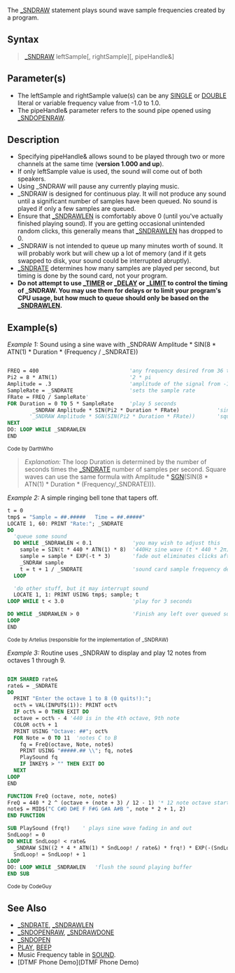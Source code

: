 The [_SNDRAW](_SNDRAW) statement plays sound wave sample frequencies created by a program. 


## Syntax

>  [_SNDRAW](_SNDRAW) leftSample[, rightSample][, pipeHandle&]


## Parameter(s)

* The leftSample and rightSample value(s) can be any [SINGLE](SINGLE) or [DOUBLE](DOUBLE) literal or variable frequency value from -1.0 to 1.0.
* The pipeHandle& parameter refers to the sound pipe opened using [_SNDOPENRAW](_SNDOPENRAW). 


## Description

* Specifying pipeHandle& allows sound to be played through two or more channels at the same time (**version 1.000 and up**).
* If only leftSample value is used, the sound will come out of both speakers.
* Using _SNDRAW will pause any currently playing music.
* _SNDRAW is designed for continuous play. It will not produce any sound until a significant number of samples have been queued. No sound is played if only a few samples are queued.
* Ensure that [_SNDRAWLEN](_SNDRAWLEN) is comfortably above 0 (until you've actually finished playing sound). If you are getting occasional unintended random clicks, this generally means that [_SNDRAWLEN](_SNDRAWLEN) has dropped to 0.
* _SNDRAW is not intended to queue up many minutes worth of sound. It will probably work but will chew up a lot of memory (and if it gets swapped to disk, your sound could be interrupted abruptly).
* [_SNDRATE](_SNDRATE) determines how many samples are played per second, but timing is done by the sound card, not your program. 
* **Do not attempt to use [_TIMER](_TIMER) or [_DELAY](_DELAY) or [_LIMIT](_LIMIT) to control the timing of _SNDRAW. You may use them for delays or to limit your program's CPU usage, but how much to queue should only be based on the [_SNDRAWLEN](_SNDRAWLEN).**


## Example(s)

*Example 1:* Sound using a sine wave with _SNDRAW Amplitude * SIN(8 * ATN(1) * Duration * (Frequency / _SNDRATE))

```vb

FREQ = 400                             'any frequency desired from 36 to 10,000
Pi2 = 8 * ATN(1)                       '2 * pi 
Amplitude = .3                         'amplitude of the signal from -1.0 to 1.0
SampleRate = _SNDRATE                  'sets the sample rate
FRate = FREQ / SampleRate'
FOR Duration = 0 TO 5 * SampleRate     'play 5 seconds
        _SNDRAW Amplitude * SIN(Pi2 * Duration * FRate)            'sine wave
       '_SNDRAW Amplitude * SGN(SIN(Pi2 * Duration * FRate))       'square wave
NEXT
DO: LOOP WHILE _SNDRAWLEN
END 

```
<sub>Code by DarthWho</sub>
> *Explanation:* The loop Duration is determined by the number of seconds times the [_SNDRATE](_SNDRATE) number of samples per second. Square waves can use the same formula with Amplitude * [SGN](SGN)(SIN(8 * ATN(1) * Duration * (Frequency/_SNDRATE))).


*Example 2:* A simple ringing bell tone that tapers off.

```vb
t = 0
tmp$ = "Sample = ##.#####   Time = ##.#####"
LOCATE 1, 60: PRINT "Rate:"; _SNDRATE
DO
  'queue some sound
  DO WHILE _SNDRAWLEN < 0.1             'you may wish to adjust this    
    sample = SIN(t * 440 * ATN(1) * 8)  '440Hz sine wave (t * 440 * 2π)   
    sample = sample * EXP(-t * 3)       'fade out eliminates clicks after sound
    _SNDRAW sample
    t = t + 1 / _SNDRATE                'sound card sample frequency determines time
  LOOP

  'do other stuff, but it may interrupt sound
  LOCATE 1, 1: PRINT USING tmp$; sample; t
LOOP WHILE t < 3.0                      'play for 3 seconds

DO WHILE _SNDRAWLEN > 0                 'Finish any left over queued sound!
LOOP
END 

```
<sub>Code by Artelius (responsible for the implementation of _SNDRAW)</sub>


*Example 3:* Routine uses _SNDRAW to display and play 12 notes from octaves 1 through 9.

```vb

DIM SHARED rate&
rate& = _SNDRATE
DO
  PRINT "Enter the octave 1 to 8 (0 quits!):";
  oct% = VAL(INPUT$(1)): PRINT oct%
  IF oct% = 0 THEN EXIT DO
  octave = oct% - 4 '440 is in the 4th octave, 9th note
  COLOR oct% + 1
  PRINT USING "Octave: ##"; oct%
  FOR Note = 0 TO 11  'notes C to B
    fq = FreQ(octave, Note, note$)
    PRINT USING "#####.## \\"; fq, note$
    PlaySound fq
    IF INKEY$ > "" THEN EXIT DO
  NEXT
LOOP
END

FUNCTION FreQ (octave, note, note$)
FreQ = 440 * 2 ^ (octave + (note + 3) / 12 - 1) '* 12 note octave starts at C (3 notes up)
note$ = MID$("C C#D D#E F F#G G#A A#B ", note * 2 + 1, 2)
END FUNCTION

SUB PlaySound (frq!)    ' plays sine wave fading in and out
SndLoop! = 0
DO WHILE SndLoop! < rate&
  _SNDRAW SIN((2 * 4 * ATN(1) * SndLoop! / rate&) * frq!) * EXP(-(SndLoop! / rate&) * 3)
  SndLoop! = SndLoop! + 1
LOOP
DO: LOOP WHILE _SNDRAWLEN   'flush the sound playing buffer
END SUB 

```
<sub>Code by CodeGuy</sub>


## See Also

* [_SNDRATE](_SNDRATE), [_SNDRAWLEN](_SNDRAWLEN)
* [_SNDOPENRAW](_SNDOPENRAW), [_SNDRAWDONE](_SNDRAWDONE)
* [_SNDOPEN](_SNDOPEN)
* [PLAY](PLAY), [BEEP](BEEP)
* Music Frequency table in [SOUND](SOUND).
* [DTMF Phone Demo](DTMF Phone Demo)




